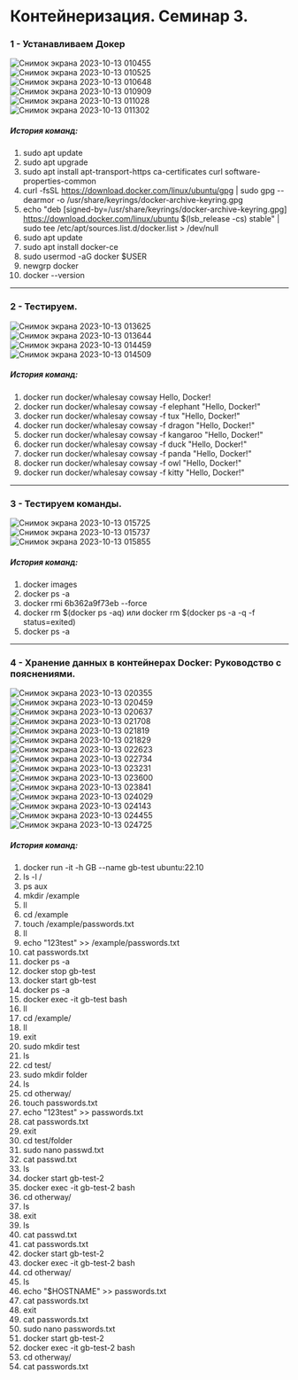 # Контейнеризация. Семинар 3.

### 1 - Устанавливаем Докер

![Снимок экрана 2023-10-13 010455](https://github.com/TellEmNo/containeriztion/assets/108148686/045238fa-e398-40a7-87ba-d5b1e17e64de)
![Снимок экрана 2023-10-13 010525](https://github.com/TellEmNo/containeriztion/assets/108148686/1ff40000-981d-46bf-843d-86a5a9609e94)
![Снимок экрана 2023-10-13 010648](https://github.com/TellEmNo/containeriztion/assets/108148686/b91fff1d-44c5-481a-b18d-86230c191b32)
![Снимок экрана 2023-10-13 010909](https://github.com/TellEmNo/containeriztion/assets/108148686/bf8a7d5f-6a1d-4d0e-b1dc-4b89454a694e)
![Снимок экрана 2023-10-13 011028](https://github.com/TellEmNo/containeriztion/assets/108148686/65247d38-cc42-44a8-8a97-c3ffacfb0684)
![Снимок экрана 2023-10-13 011302](https://github.com/TellEmNo/containeriztion/assets/108148686/0d8833d9-00ff-4362-b146-ea4482f3589c)

##### История команд:

1. sudo apt update
2. sudo apt upgrade
3. sudo apt install apt-transport-https ca-certificates curl software-properties-common
4. curl -fsSL https://download.docker.com/linux/ubuntu/gpg | sudo gpg --dearmor -o /usr/share/keyrings/docker-archive-keyring.gpg
5. echo "deb [signed-by=/usr/share/keyrings/docker-archive-keyring.gpg] https://download.docker.com/linux/ubuntu $(lsb_release -cs) stable" | sudo tee /etc/apt/sources.list.d/docker.list > /dev/null
6. sudo apt update
7. sudo apt install docker-ce
8. sudo usermod -aG docker $USER
9. newgrp docker
10. docker --version
___

### 2 - Тестируем.

![Снимок экрана 2023-10-13 013625](https://github.com/TellEmNo/containeriztion/assets/108148686/aa930bca-9f89-435b-927e-f3e262474b94)
![Снимок экрана 2023-10-13 013644](https://github.com/TellEmNo/containeriztion/assets/108148686/b257e529-cc05-4dfd-a034-f2c5dbeaac61)
![Снимок экрана 2023-10-13 014459](https://github.com/TellEmNo/containeriztion/assets/108148686/a85814f4-1c5b-4ff9-a00f-f5cbbccc2bec)
![Снимок экрана 2023-10-13 014509](https://github.com/TellEmNo/containeriztion/assets/108148686/b3ecd22c-e01e-42f4-b431-e2edb2bcb512)

##### История команд:

1. docker run docker/whalesay cowsay Hello, Docker!
2. docker run docker/whalesay cowsay -f elephant "Hello, Docker!"
3. docker run docker/whalesay cowsay -f tux "Hello, Docker!"
4. docker run docker/whalesay cowsay -f dragon "Hello, Docker!"
5. docker run docker/whalesay cowsay -f kangaroo "Hello, Docker!"
6. docker run docker/whalesay cowsay -f duck "Hello, Docker!"
7. docker run docker/whalesay cowsay -f panda "Hello, Docker!"
8. docker run docker/whalesay cowsay -f owl "Hello, Docker!"
9. docker run docker/whalesay cowsay -f kitty "Hello, Docker!"
___

### 3 - Тестируем команды.

![Снимок экрана 2023-10-13 015725](https://github.com/TellEmNo/containeriztion/assets/108148686/4d3e465c-1fa7-40b3-bad2-283bdf7a7241)
![Снимок экрана 2023-10-13 015737](https://github.com/TellEmNo/containeriztion/assets/108148686/f974b8be-6ba4-4065-9edb-09420cb9a9bb)
![Снимок экрана 2023-10-13 015855](https://github.com/TellEmNo/containeriztion/assets/108148686/569fbf88-ae1a-4910-af62-3691b8fe4f97)

##### История команд:

1. docker images
2. docker ps -a
3. docker rmi 6b362a9f73eb --force
4. docker rm $(docker ps -aq)  или  docker rm $(docker ps -a -q -f status=exited)
5. docker ps -a
___

### 4 - Хранение данных в контейнерах Docker: Руководство с пояснениями.

![Снимок экрана 2023-10-13 020355](https://github.com/TellEmNo/containeriztion/assets/108148686/85f16e03-04ce-432f-8aa0-f7f17e909889)
![Снимок экрана 2023-10-13 020459](https://github.com/TellEmNo/containeriztion/assets/108148686/7b88a3c5-2204-4a24-afd7-63347b4c25a8)
![Снимок экрана 2023-10-13 020637](https://github.com/TellEmNo/containeriztion/assets/108148686/98da7cde-4314-4d53-a566-9d4cd9c299b2)
![Снимок экрана 2023-10-13 021708](https://github.com/TellEmNo/containeriztion/assets/108148686/4f5d0741-70b1-4707-b2a0-81e150228f64)
![Снимок экрана 2023-10-13 021819](https://github.com/TellEmNo/containeriztion/assets/108148686/4fb15455-43c2-4818-9cee-9f26ffe58cdb)
![Снимок экрана 2023-10-13 021829](https://github.com/TellEmNo/containeriztion/assets/108148686/4c0c56ce-f925-46c4-a57d-db96f2a4f378)
![Снимок экрана 2023-10-13 022623](https://github.com/TellEmNo/containeriztion/assets/108148686/be0f17d0-4ccb-4013-9322-635f0334516e)
![Снимок экрана 2023-10-13 022734](https://github.com/TellEmNo/containeriztion/assets/108148686/bc8e1f27-8c47-4819-8cc9-8f4397914a5a)
![Снимок экрана 2023-10-13 023231](https://github.com/TellEmNo/containeriztion/assets/108148686/73f4d7a8-cf27-4fbb-8965-a2f95b8757f0)
![Снимок экрана 2023-10-13 023600](https://github.com/TellEmNo/containeriztion/assets/108148686/39a550ed-9312-4557-8dce-d845f83812cb)
![Снимок экрана 2023-10-13 023841](https://github.com/TellEmNo/containeriztion/assets/108148686/878cf8ac-2822-403a-9a93-a5c791c6ef34)
![Снимок экрана 2023-10-13 024029](https://github.com/TellEmNo/containeriztion/assets/108148686/61cfbae9-e02f-457b-93dc-5b35bbf605c3)
![Снимок экрана 2023-10-13 024143](https://github.com/TellEmNo/containeriztion/assets/108148686/450ccbed-885a-42c3-b135-1e1716c1c9de)
![Снимок экрана 2023-10-13 024455](https://github.com/TellEmNo/containeriztion/assets/108148686/acd26d5c-0378-404d-a018-84d0d30b5ac2)
![Снимок экрана 2023-10-13 024725](https://github.com/TellEmNo/containeriztion/assets/108148686/7b3a8ad8-e488-4397-a412-48a81938c770)

##### История команд:

1. docker run -it -h GB --name gb-test ubuntu:22.10
2. ls -l /
3. ps aux
4. mkdir /example
5. ll
6. cd /example
7. touch /example/passwords.txt
8. ll
9. echo "123test" >> /example/passwords.txt
10. cat passwords.txt
11. docker ps -a
12. docker stop gb-test
13. docker start gb-test
14. docker ps -a
15. docker exec -it gb-test bash
16. ll
17. cd /example/
18. ll
19. exit
20. sudo mkdir test
21. ls
22. cd test/
23. sudo mkdir folder
24. ls
25. cd otherway/
26. touch passwords.txt
27. echo "123test" >> passwords.txt
28. cat passwords.txt
29. exit
30. cd test/folder
31. sudo nano passwd.txt
32. cat passwd.txt
33. ls
34. docker start gb-test-2
35. docker exec -it gb-test-2 bash
36. cd otherway/
37. ls
38. exit
39. ls
40. cat passwd.txt
41. cat passwords.txt
42. docker start gb-test-2
43. docker exec -it gb-test-2 bash
44. cd otherway/
45. ls
46. echo "$HOSTNAME" >> passwords.txt
47. cat passwords.txt
48. exit
49. cat passwords.txt
50. sudo nano passwords.txt
51. docker start gb-test-2
52. docker exec -it gb-test-2 bash
53. cd otherway/
54. cat passwords.txt
